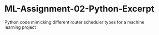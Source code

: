 # ML-Assignment-02-Python-Excerpt
 Python code mimicking different router scheduler types for a machine learning project
